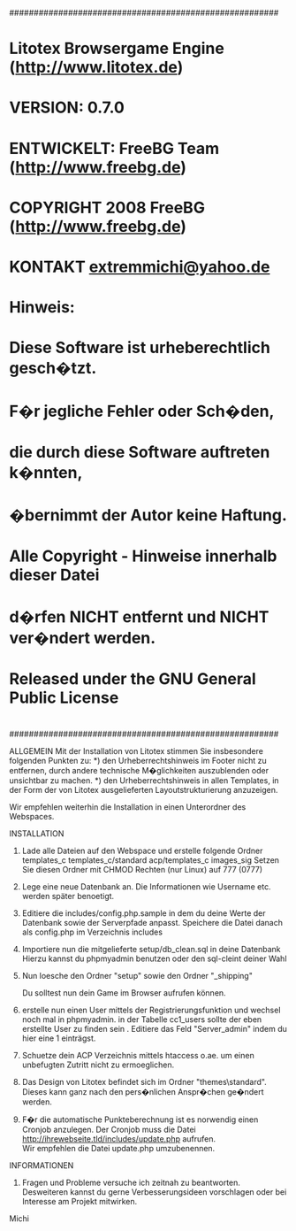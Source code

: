 #######################################################
#						                                          #
# Litotex Browsergame Engine (http://www.litotex.de)  #
# VERSION: 0.7.0				                              #  
# ENTWICKELT: FreeBG Team (http://www.freebg.de)      #
# COPYRIGHT 2008 FreeBG (http://www.freebg.de)	      #
# KONTAKT   extremmichi@yahoo.de						                                          #
#	Hinweis:				                                    #
# Diese Software ist urheberechtlich gesch�tzt.	      #
#					       	                                    #
# F�r jegliche Fehler oder Sch�den, 		              #
# die durch diese Software auftreten k�nnten,         #
# �bernimmt der Autor keine Haftung.		              #
#                                                     #
#  Alle Copyright - Hinweise innerhalb dieser Datei   #
#  d�rfen NICHT entfernt und NICHT ver�ndert werden.  #
#						                                          #
#  Released under the GNU General Public License      #
#                                                     #
#######################################################


ALLGEMEIN
Mit der Installation von Litotex stimmen Sie insbesondere folgenden Punkten zu: 
*) den Urheberrechtshinweis im Footer nicht zu entfernen, durch andere technische M�glichkeiten auszublenden oder unsichtbar zu machen.
*) den Urheberrechtshinweis in allen Templates, in der Form der von Litotex ausgelieferten Layoutstrukturierung anzuzeigen.

Wir empfehlen weiterhin die Installation in einen Unterordner des Webspaces.



INSTALLATION

1. Lade alle Dateien auf den Webspace und erstelle folgende Ordner
   templates_c
   templates_c/standard
   acp/templates_c
   images_sig
   Setzen Sie diesen Ordner mit CHMOD Rechten (nur Linux) auf 777 (0777)

2. Lege eine neue Datenbank an.
   Die Informationen wie Username etc. werden später benoetigt.

3. Editiere die includes/config.php.sample in dem du deine Werte der Datenbank
   sowie der Serverpfade anpasst.
   Speichere die Datei danach als config.php im Verzeichnis includes	

4.  Importiere nun die mitgelieferte setup/db_clean.sql in deine Datenbank
    Hierzu kannst du phpmyadmin benutzen oder den sql-cleint deiner Wahl 

5.  Nun loesche den Ordner "setup" sowie den Ordner "_shipping" 

    Du solltest nun dein Game im Browser aufrufen können.

6.  erstelle nun einen User mittels der Registrierungsfunktion und wechsel noch mal in phpmyadmin.
    in der Tabelle cc1_users sollte der eben erstellte User zu finden sein . Editiere das Feld "Server_admin"
    indem du hier eine 1 einträgst. 
   
7.  Schuetze dein  ACP Verzeichnis mittels htaccess o.ae. um einen unbefugten Zutritt nicht zu ermoeglichen.

8.  Das Design von Litotex befindet sich im Ordner "themes\standard".
    Dieses kann ganz nach den pers�nlichen Anspr�chen ge�ndert werden.
		 
9.  F�r die automatische Punkteberechnung ist es norwendig einen Cronjob anzulegen.
    Der Cronjob muss die Datei http://ihrewebseite.tld/includes/update.php aufrufen.	 
    Wir empfehlen die Datei update.php umzubenennen.
	 
	 
INFORMATIONEN


1. Fragen und Probleme versuche ich zeitnah zu beantworten.
   Desweiteren kannst du gerne Verbesserungsideen vorschlagen oder bei Interesse am Projekt mitwirken.

Michi


